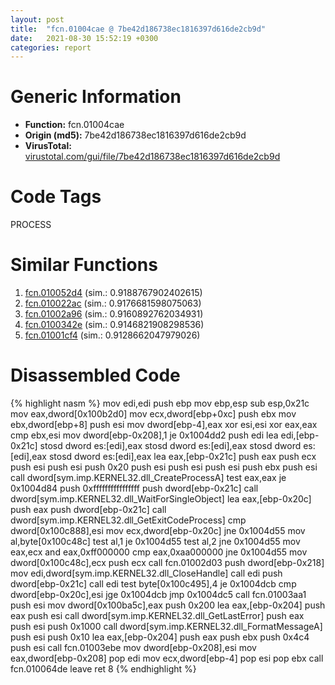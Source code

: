 ```yaml
---
layout: post
title:  "fcn.01004cae @ 7be42d186738ec1816397d616de2cb9d"
date:   2021-08-30 15:52:19 +0300
categories: report
---
```


# Generic Information
- **Function:** fcn.01004cae
- **Origin (md5):** 7be42d186738ec1816397d616de2cb9d
- **VirusTotal:** [virustotal.com/gui/file/7be42d186738ec1816397d616de2cb9d][virustotal_ref]

# Code Tags
<span class="tag" id="PROCESS">PROCESS</span>


# Similar Functions

1. [fcn.010052d4][similar_1_ref] (sim.: 0.9188767902402615)
2. [fcn.010022ac][similar_2_ref] (sim.: 0.9176681598075063)
3. [fcn.01002a96][similar_3_ref] (sim.: 0.9160892762034931)
4. [fcn.0100342e][similar_4_ref] (sim.: 0.9146821908298536)
5. [fcn.01001cf4][similar_5_ref] (sim.: 0.9128662047979026)


# Disassembled Code

{% highlight nasm %}
mov edi,edi
push ebp
mov ebp,esp
sub esp,0x21c
mov eax,dword[0x100b2d0]
mov ecx,dword[ebp+0xc]
push ebx
mov ebx,dword[ebp+8]
push esi
mov dword[ebp-4],eax
xor esi,esi
xor eax,eax
cmp ebx,esi
mov dword[ebp-0x208],1
je 0x1004dd2
push edi
lea edi,[ebp-0x21c]
stosd dword es:[edi],eax
stosd dword es:[edi],eax
stosd dword es:[edi],eax
stosd dword es:[edi],eax
lea eax,[ebp-0x21c]
push eax
push ecx
push esi
push esi
push 0x20
push esi
push esi
push esi
push ebx
push esi
call dword[sym.imp.KERNEL32.dll_CreateProcessA]
test eax,eax
je 0x1004d84
push 0xffffffffffffffff
push dword[ebp-0x21c]
call dword[sym.imp.KERNEL32.dll_WaitForSingleObject]
lea eax,[ebp-0x20c]
push eax
push dword[ebp-0x21c]
call dword[sym.imp.KERNEL32.dll_GetExitCodeProcess]
cmp dword[0x100c888],esi
mov ecx,dword[ebp-0x20c]
jne 0x1004d55
mov al,byte[0x100c48c]
test al,1
je 0x1004d55
test al,2
jne 0x1004d55
mov eax,ecx
and eax,0xff000000
cmp eax,0xaa000000
jne 0x1004d55
mov dword[0x100c48c],ecx
push ecx
call fcn.01002d03
push dword[ebp-0x218]
mov edi,dword[sym.imp.KERNEL32.dll_CloseHandle]
call edi
push dword[ebp-0x21c]
call edi
test byte[0x100c495],4
je 0x1004dcb
cmp dword[ebp-0x20c],esi
jge 0x1004dcb
jmp 0x1004dc5
call fcn.01003aa1
push esi
mov dword[0x100ba5c],eax
push 0x200
lea eax,[ebp-0x204]
push eax
push esi
call dword[sym.imp.KERNEL32.dll_GetLastError]
push eax
push esi
push 0x1000
call dword[sym.imp.KERNEL32.dll_FormatMessageA]
push esi
push 0x10
lea eax,[ebp-0x204]
push eax
push ebx
push 0x4c4
push esi
call fcn.01003ebe
mov dword[ebp-0x208],esi
mov eax,dword[ebp-0x208]
pop edi
mov ecx,dword[ebp-4]
pop esi
pop ebx
call fcn.010064de
leave 
ret 8
{% endhighlight %}


[similar_1_ref]: /report/fcn.010052d4@7be42d186738ec1816397d616de2cb9d
[similar_2_ref]: /report/fcn.010022ac@7be42d186738ec1816397d616de2cb9d
[similar_3_ref]: /report/fcn.01002a96@7be42d186738ec1816397d616de2cb9d
[similar_4_ref]: /report/fcn.0100342e@7be42d186738ec1816397d616de2cb9d
[similar_5_ref]: /report/fcn.01001cf4@7be42d186738ec1816397d616de2cb9d
[virustotal_ref]: https://www.virustotal.com/gui/file/7be42d186738ec1816397d616de2cb9d
